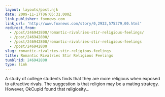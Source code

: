 ```yaml
---
layout: layouts/post.njk
date: 2009-11-17T06:05:31.000Z
link_publisher: foxnews.com
link_url: 'http://www.foxnews.com/story/0,2933,575279,00.html'
redirect_from:
  - /post/246942800/romantic-rivalries-stir-religious-feelings/
  - /post/246942800/
  - /post/246942800/romantic-rivalries-stir-religious-feelings
  - /post/246942800
slug: romantic-rivalries-stir-religious-feelings
title: Romantic Rivalries Stir Religious Feelings
tumblrid: 246942800
type: link
---
```

<p>A study of college students finds that they are more religious when exposed to attractive rivals. The suggestion is that religion may be a mating strategy. However, OkCupid found that religiosity&hellip;</p>
